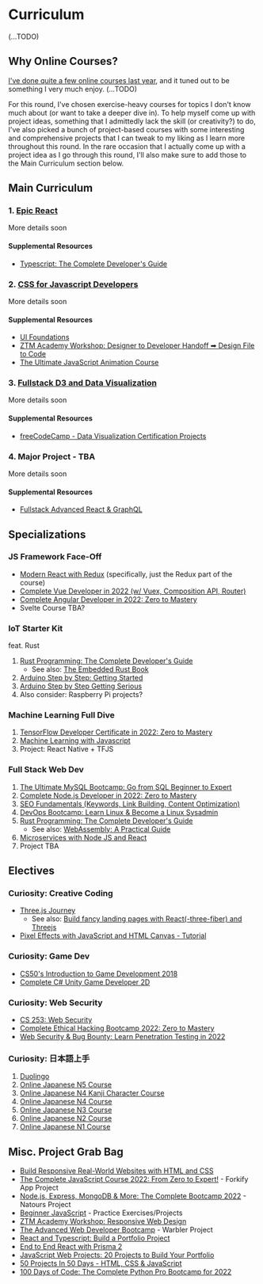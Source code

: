 # Curriculum

(...TODO)

## Why Online Courses?

[I've done quite a few online courses last year](../Round%200/readme.md), and it tuned out to be something I very much enjoy. (...TODO)

For this round, I've chosen exercise-heavy courses for topics I don't know much about (or want to take a deeper dive in). To help myself come up with project ideas, something that I admittedly lack the skill (or creativity?) to do, I've also picked a bunch of project-based courses with some interesting and comprehensive projects that I can tweak to my liking as I learn more throughout this round. In the rare occasion that I actually come up with a project idea as I go through this round, I'll also make sure to add those to the Main Curriculum section below.

## Main Curriculum

### 1. [Epic React](https://epicreact.dev/)

More details soon

#### Supplemental Resources

- [Typescript: The Complete Developer's Guide](https://www.udemy.com/course/typescript-the-complete-developers-guide/)

### 2. [CSS for Javascript Developers](https://css-for-js.dev/)

More details soon

#### Supplemental Resources

- [UI Foundations](https://www.uifoundations.com/)
- [ZTM Academy Workshop: Designer to Developer Handoff ➡ Design File to Code](https://zerotomastery.io/workshops-and-more/)
- [The Ultimate JavaScript Animation Course](https://developedbyed.com/p/the-ultimate-javascript-animation-course)

### 3. [Fullstack D3 and Data Visualization](https://www.newline.co/fullstack-d3)

More details soon

#### Supplemental Resources

- [freeCodeCamp - Data Visualization Certification Projects](https://www.freecodecamp.org/learn/data-visualization/)

### 4. Major Project - TBA

More details soon

#### Supplemental Resources

- [Fullstack Advanced React & GraphQL](https://advancedreact.com/)

## Specializations

### JS Framework Face-Off

- [Modern React with Redux](https://www.udemy.com/course/react-redux/) (specifically, just the Redux part of the course)
- [Complete Vue Developer in 2022 (w/ Vuex, Composition API, Router)](https://academy.zerotomastery.io/p/learn-vue-js)
- [Complete Angular Developer in 2022: Zero to Mastery](https://academy.zerotomastery.io/p/learn-angular)
- Svelte Course TBA?

### IoT Starter Kit

feat. Rust

1. [Rust Programming: The Complete Developer's Guide](https://academy.zerotomastery.io/p/learn-rust)
   - See also: [The Embedded Rust Book](https://docs.rust-embedded.org/book/)
2. [Arduino Step by Step: Getting Started](https://www.udemy.com/course/arduino-sbs-17gs/)
3. [Arduino Step by Step Getting Serious](https://www.udemy.com/course/arduino-sbs-getting-serious/)
4. Also consider: Raspberry Pi projects?

### Machine Learning Full Dive

1. [TensorFlow Developer Certificate in 2022: Zero to Mastery](https://academy.zerotomastery.io/p/learn-tensorflow)
2. [Machine Learning with Javascript](https://www.udemy.com/course/machine-learning-with-javascript/)
3. Project: React Native + TFJS

### Full Stack Web Dev

1. [The Ultimate MySQL Bootcamp: Go from SQL Beginner to Expert](https://www.udemy.com/course/the-ultimate-mysql-bootcamp-go-from-sql-beginner-to-expert/)
2. [Complete Node.js Developer in 2022: Zero to Mastery](https://academy.zerotomastery.io/p/learn-node-js)
3. [SEO Fundamentals (Keywords, Link Building, Content Optimization)](https://academy.zerotomastery.io/p/seo-content-optimization)
4. [DevOps Bootcamp: Learn Linux & Become a Linux Sysadmin](https://academy.zerotomastery.io/p/devops-bootcamp)
5. [Rust Programming: The Complete Developer's Guide](https://academy.zerotomastery.io/p/learn-rust)
   - See also: [WebAssembly: A Practical Guide](https://academy.zerotomastery.io/p/learn-webassembly)
6. [Microservices with Node JS and React](https://www.udemy.com/course/microservices-with-node-js-and-react/)
7. Project TBA

## Electives

### Curiosity: Creative Coding

- [Three.js Journey](https://threejs-journey.com/)
  - See also: [Build fancy landing pages with React(-three-fiber) and Threejs](https://0xca0a.gumroad.com/l/B4N4N4S)
- [Pixel Effects with JavaScript and HTML Canvas - Tutorial](https://www.youtube.com/watch?v=UoTxOVEecbI)

### Curiosity: Game Dev

- [CS50's Introduction to Game Development 2018](https://www.youtube.com/playlist?list=PLhQjrBD2T383Vx9-4vJYFsJbvZ_D17Qzh)
- [Complete C# Unity Game Developer 2D](https://www.udemy.com/course/unitycourse/)

### Curiosity: Web Security

- [CS 253: Web Security](https://www.youtube.com/playlist?list=PL1y1iaEtjSYiiSGVlL1cHsXN_kvJOOhu-)
- [Complete Ethical Hacking Bootcamp 2022: Zero to Mastery](https://academy.zerotomastery.io/p/complete-ethical-hacking-bootcamp-zero-to-mastery)
- [Web Security & Bug Bounty: Learn Penetration Testing in 2022](https://academy.zerotomastery.io/p/learn-penetration-testing)

### Curiosity: 日本語上手

1. [Duolingo](https://duolingo.com/)
2. [Online Japanese N5 Course](https://www.udemy.com/course/japanese-n5-course/)
3. [Online Japanese N4 Kanji Character Course](https://www.udemy.com/course/online-japanese-n4-kanji-character-course/)
4. [Online Japanese N4 Course](https://www.udemy.com/course/japanese-n4-course/)
5. [Online Japanese N3 Course](https://www.udemy.com/course/japanese-n3-course/)
6. [Online Japanese N2 Course](https://www.udemy.com/course/japanese-n2-course/)
7. [Online Japanese N1 Course](https://www.udemy.com/course/japanese-n1-course/)

## Misc. Project Grab Bag

- [Build Responsive Real-World Websites with HTML and CSS](https://www.udemy.com/course/design-and-develop-a-killer-website-with-html5-and-css3/)
- [The Complete JavaScript Course 2022: From Zero to Expert!](https://www.udemy.com/course/the-complete-javascript-course/) - Forkify App Project
- [Node.js, Express, MongoDB & More: The Complete Bootcamp 2022](https://www.udemy.com/course/nodejs-express-mongodb-bootcamp/) - Natours Project
- [Beginner JavaScript](https://beginnerjavascript.com/) - Practice Exercises/Projects
- [ZTM Academy Workshop: Responsive Web Design](https://zerotomastery.io/workshops-and-more/)
- [The Advanced Web Developer Bootcamp](https://www.udemy.com/course/the-advanced-web-developer-bootcamp) - Warbler Project
- [React and Typescript: Build a Portfolio Project](https://www.udemy.com/course/react-and-typescript-build-a-portfolio-project/)
- [End to End React with Prisma 2](https://www.udemy.com/course/end-to-end-react-with-prisma-2)
- [JavaScript Web Projects: 20 Projects to Build Your Portfolio](https://academy.zerotomastery.io/p/javascript-projects)
- [50 Projects In 50 Days - HTML, CSS & JavaScript](https://www.udemy.com/course/50-projects-50-days/)
- [100 Days of Code: The Complete Python Pro Bootcamp for 2022](https://www.udemy.com/course/100-days-of-code/)
